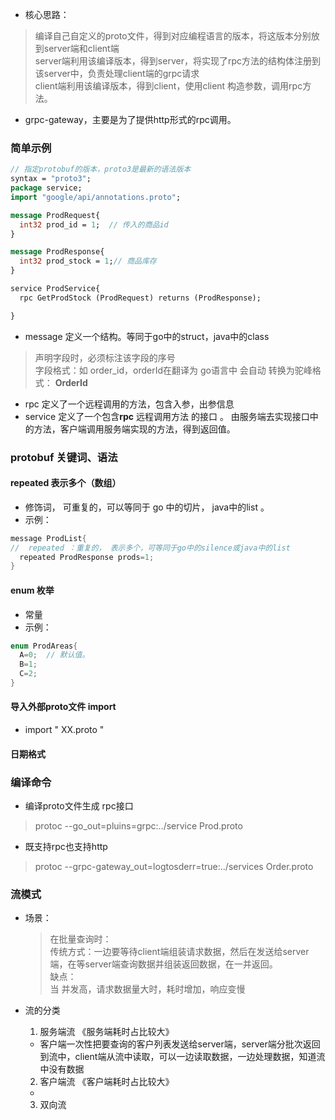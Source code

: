 <!-- ## Grpc protobuf 的使用 -->

- 核心思路：
> 编译自己自定义的proto文件，得到对应编程语言的版本，将这版本分别放到server端和client端  
> server端利用该编译版本，得到server，将实现了rpc方法的结构体注册到该server中，负责处理client端的grpc请求  
> client端利用该编译版本，得到client，使用client 构造参数，调用rpc方法。
- grpc-gateway，主要是为了提供http形式的rpc调用。

###  简单示例
```proto
// 指定protobuf的版本，proto3是最新的语法版本
syntax = "proto3";
package service;
import "google/api/annotations.proto";

message ProdRequest{
  int32 prod_id = 1;  // 传入的商品id
}

message ProdResponse{
  int32 prod_stock = 1;// 商品库存
}

service ProdService{
  rpc GetProdStock (ProdRequest) returns (ProdResponse);

}
```

- message 定义一个结构。等同于go中的struct，java中的class
> 声明字段时，必须标注该字段的序号  
字段格式：如 order_id，orderId在翻译为 go语言中 会自动 转换为驼峰格式： **OrderId**

- rpc  定义了一个远程调用的方法，包含入参，出参信息
- service 定义了一个包含**rpc** 远程调用方法 的接口 。 由服务端去实现接口中的方法，客户端调用服务端实现的方法，得到返回值。

### protobuf 关键词、语法 
#### repeated 表示多个（数组）
- 修饰词， 可重复的，可以等同于 go 中的切片， java中的list 。
- 示例：
```java
message ProdList{
//  repeated ：重复的， 表示多个，可等同于go中的silence或java中的list
  repeated ProdResponse prods=1;
}
```
#### enum 枚举
- 常量  
- 示例：
```java
enum ProdAreas{
  A=0;  // 默认值。
  B=1;
  C=2;
}
```
#### 导入外部proto文件 import 
- import " XX.proto "

#### 日期格式


###  编译命令

- 编译proto文件生成 rpc接口
> protoc --go_out=pluins=grpc:../service Prod.proto

- 既支持rpc也支持http 
> protoc --grpc-gateway_out=logtosderr=true:../services Order.proto



### 流模式
- 场景：
  > 在批量查询时：  
  传统方式：一边要等待client端组装请求数据，然后在发送给server端，在等server端查询数据并组装返回数据，在一并返回。   
  缺点：  
  当 并发高，请求数据量大时，耗时增加，响应变慢

- 流的分类
  1. 服务端流 《服务端耗时占比较大》
    - 客户端一次性把要查询的客户列表发送给server端，server端分批次返回到流中，client端从流中读取，可以一边读取数据，一边处理数据，知道流中没有数据
  2. 客户端流 《客户端耗时占比较大》
    - 
  3. 双向流